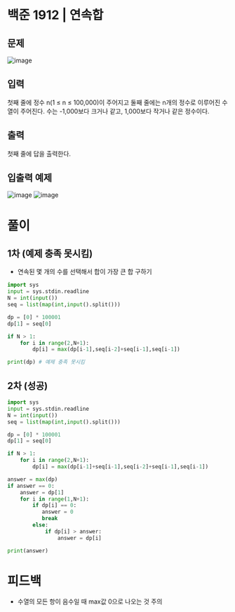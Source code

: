 # 백준 1912 | 연속합
## 문제
![image](https://user-images.githubusercontent.com/62331803/95647699-82637000-0b0c-11eb-9c3b-f332c29354a3.png)

## 입력
첫째 줄에 정수 n(1 ≤ n ≤ 100,000)이 주어지고 둘째 줄에는 n개의 정수로 이루어진 수열이 주어진다. 수는 -1,000보다 크거나 같고, 1,000보다 작거나 같은 정수이다.

## 출력
첫째 줄에 답을 출력한다.

## 입출력 예제
![image](https://user-images.githubusercontent.com/62331803/95647712-95764000-0b0c-11eb-8676-dde15c0f118f.png)
![image](https://user-images.githubusercontent.com/62331803/95647715-9d35e480-0b0c-11eb-9c0a-e6cc1643f8a7.png)

# 풀이
## 1차 (예제 충족 못시킴)
- 연속된 몇 개의 수를 선택해서 합이 가장 큰 합 구하기
```python
import sys
input = sys.stdin.readline
N = int(input())
seq = list(map(int,input().split()))

dp = [0] * 100001
dp[1] = seq[0]

if N > 1:
    for i in range(2,N+1):
        dp[i] = max(dp[i-1],seq[i-2]+seq[i-1],seq[i-1])

print(dp) # 예제 충족 못시킴
```

## 2차 (성공) 
```python
import sys
input = sys.stdin.readline
N = int(input())
seq = list(map(int,input().split()))

dp = [0] * 100001
dp[1] = seq[0]

if N > 1:
    for i in range(2,N+1):
        dp[i] = max(dp[i-1]+seq[i-1],seq[i-2]+seq[i-1],seq[i-1])

answer = max(dp)
if answer == 0:
    answer = dp[1]
    for i in range(1,N+1):
        if dp[i] == 0:
           answer = 0
           break
        else:
            if dp[i] > answer:
                answer = dp[i]

print(answer)
```

# 피드백
- 수열의 모든 항이 음수일 때 max값 0으로 나오는 것 주의